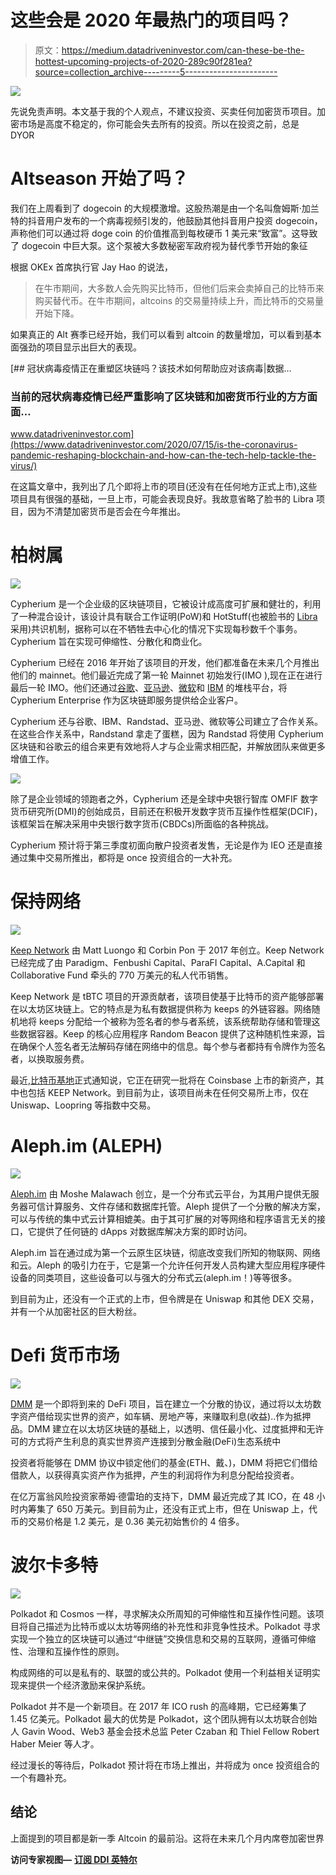 # 这些会是 2020 年最热门的项目吗？

> 原文：<https://medium.datadriveninvestor.com/can-these-be-the-hottest-upcoming-projects-of-2020-289c90f281ea?source=collection_archive---------5----------------------->

![](img/49ea4426866b4bab672424df18e2bc9c.png)

先说免责声明。本文基于我的个人观点，不建议投资、买卖任何加密货币项目。加密市场是高度不稳定的，你可能会失去所有的投资。所以在投资之前，总是 DYOR

# Altseason 开始了吗？

我们在上周看到了 dogecoin 的大规模激增。这股热潮是由一个名叫詹姆斯·加兰特的抖音用户发布的一个病毒视频引发的，他鼓励其他抖音用户投资 dogecoin，声称他们可以通过将 doge coin 的价值推高到每枚硬币 1 美元来“致富”。这导致了 dogecoin 中巨大泵。这个泵被大多数秘密军政府视为替代季节开始的象征

根据 OKEx 首席执行官 Jay Hao 的说法，

> 在牛市期间，大多数人会先购买比特币，但他们后来会卖掉自己的比特币来购买替代币。在牛市期间，altcoins 的交易量持续上升，而比特币的交易量开始下降。

如果真正的 Alt 赛季已经开始，我们可以看到 altcoin 的数量增加，可以看到基本面强劲的项目显示出巨大的表现。

[](https://www.datadriveninvestor.com/2020/07/15/is-the-coronavirus-pandemic-reshaping-blockchain-and-how-can-the-tech-help-tackle-the-virus/) [## 冠状病毒疫情正在重塑区块链吗？该技术如何帮助应对该病毒|数据…

### 当前的冠状病毒疫情已经严重影响了区块链和加密货币行业的方方面面…

www.datadriveninvestor.com](https://www.datadriveninvestor.com/2020/07/15/is-the-coronavirus-pandemic-reshaping-blockchain-and-how-can-the-tech-help-tackle-the-virus/) 

在这篇文章中，我列出了几个即将上市的项目(还没有在任何地方正式上市),这些项目具有很强的基础，一旦上市，可能会表现良好。我故意省略了脸书的 Libra 项目，因为不清楚加密货币是否会在今年推出。

# 柏树属

![](img/8d16cbd58260a3a752c85e5e8099c68a.png)

Cypherium 是一个企业级的区块链项目，它被设计成高度可扩展和健壮的，利用了一种混合设计，该设计具有联合工作证明(PoW)和 HotStuff(也被脸书的 [Libra](https://www.forbes.com/sites/francescoppola/2019/06/30/the-real-threat-from-facebooks-libra-coin/) 采用)共识机制，据称可以在不牺牲去中心化的情况下实现每秒数千个事务。Cypherium 旨在实现可伸缩性、分散化和商业化。

Cypherium 已经在 2016 年开始了该项目的开发，他们都准备在未来几个月推出他们的 mainnet。他们最近完成了第一轮 Mainnet 初始发行(IMO ),现在正在进行最后一轮 IMO。他们还通过[谷歌](https://cloud.google.com/)、[亚马逊](https://aws.amazon.com/)、[微软](https://azure.microsoft.com/en-us/)和 [IBM](https://www.ibm.com/cloud) 的堆栈平台，将 Cypherium Enterprise 作为区块链即服务提供给企业客户。

Cypherium 还与谷歌、IBM、Randstad、亚马逊、微软等公司建立了合作关系。在这些合作关系中，Randstand 拿走了蛋糕，因为 Randstad 将使用 Cypherium 区块链和谷歌云的组合来更有效地将人才与企业需求相匹配，并解放团队来做更多增值工作。

![](img/140d7198908ff7f253b23d2e96779825.png)

除了是企业领域的领跑者之外，Cypherium 还是全球中央银行智库 OMFIF 数字货币研究所(DMI)的创始成员，目前还在积极开发数字货币互操作性框架(DCIF)，该框架旨在解决采用中央银行数字货币(CBDCs)所面临的各种挑战。

Cypherium 预计将于第三季度初面向散户投资者发售，无论是作为 IEO 还是直接通过集中交易所推出，都将是 once 投资组合的一大补充。

# 保持网络

![](img/96b7f80e76c533e270064425d7251ae2.png)

[Keep Network](https://keep.network/) 由 Matt Luongo 和 Corbin Pon 于 2017 年创立。Keep Network 已经完成了由 Paradigm、Fenbushi Capital、ParaFI Capital、A.Capital 和 Collaborative Fund 牵头的 770 万美元的私人代币销售。

Keep Network 是 tBTC 项目的开源贡献者，该项目使基于比特币的资产能够部署在以太坊区块链上。它的特点是为私有数据提供称为 keeps 的外链容器。网络随机地将 keeps 分配给一个被称为签名者的参与者系统，该系统帮助存储和管理这些数据容器。Keep 的核心应用程序 Random Beacon 提供了这种随机性来源，旨在确保个人签名者无法解码存储在网络中的信息。每个参与者都持有令牌作为签名者，以换取服务费。

最近,[比特币基地](https://blog.coinbase.com/coinbase-continues-to-explore-support-for-new-digital-assets-2c5b84813fcf)正式通知说，它正在研究一批将在 Coinsbase 上市的新资产，其中也包括 KEEP Network。到目前为止，该项目尚未在任何交易所上市，仅在 Uniswap、Loopring 等指数中交易。

# Aleph.im (ALEPH)

![](img/557098492e9f8afd81014a46b74fc74a.png)

[Aleph.im](https://aleph.im/) 由 Moshe Malawach 创立，是一个分布式云平台，为其用户提供无服务器可信计算服务、文件存储和数据库托管。Aleph 提供了一个分散的解决方案，可以与传统的集中式云计算相媲美。由于其可扩展的对等网络和程序语言无关的接口，它提供了任何链的 dApps 对数据库解决方案的即时访问。

Aleph.im 旨在通过成为第一个云原生区块链，彻底改变我们所知的物联网、网络和云。Aleph 的吸引力在于，它是第一个允许任何开发人员构建大型应用程序硬件设备的同类项目，这些设备可以与强大的分布式云(aleph.im！)等等很多。

到目前为止，还没有一个正式的上市，但令牌是在 Uniswap 和其他 DEX 交易，并有一个从加密社区的巨大粉丝。

# Defi 货币市场

![](img/94647dda7a488c97e24402ba80fed8f6.png)

[DMM](https://defimoneymarket.com/) 是一个即将到来的 DeFi 项目，旨在建立一个分散的协议，通过将以太坊数字资产借给现实世界的资产，如车辆、房地产等，来赚取利息(收益)..作为抵押品。DMM 建立在以太坊区块链的基础上，以透明、信任最小化、过度抵押和无许可的方式将产生利息的真实世界资产连接到分散金融(DeFi)生态系统中

投资者将能够在 DMM 协议中锁定他们的基金(ETH、戴、)，DMM 将把它们借给借款人，以获得真实资产作为抵押，产生的利润将作为利息分配给投资者。

在亿万富翁风险投资家蒂姆·德雷珀的支持下，DMM 最近完成了其 ICO，在 48 小时内筹集了 650 万美元。到目前为止，还没有正式上市，但在 Uniswap 上，代币的交易价格是 1.2 美元，是 0.36 美元初始售价的 4 倍多。

# 波尔卡多特

![](img/090fa07154622656cd97045061b419af.png)

Polkadot 和 Cosmos 一样，寻求解决众所周知的可伸缩性和互操作性问题。该项目将自己描述为比特币或以太坊等网络的补充性和非竞争性技术。Polkadot 寻求实现一个独立的区块链可以通过“中继链”交换信息和交易的互联网，遵循可伸缩性、治理和互操作性的原则。

构成网络的可以是私有的、联盟的或公共的。Polkadot 使用一个利益相关证明实现来提供一个经济激励来保护系统。

Polkadot 并不是一个新项目。在 2017 年 ICO rush 的高峰期，它已经筹集了 1.45 亿美元。Polkadot 最大的优势是 Polkadot，这个团队拥有以太坊联合创始人 Gavin Wood、Web3 基金会技术总监 Peter Czaban 和 Thiel Fellow Robert Haber Meier 等人才。

经过漫长的等待后，Polkadot 预计将在市场上推出，并将成为 once 投资组合的一个有趣补充。

## 结论

上面提到的项目都是新一季 Altcoin 的最前沿。这将在未来几个月内席卷加密世界

**访问专家视图—** [**订阅 DDI 英特尔**](https://datadriveninvestor.com/ddi-intel)